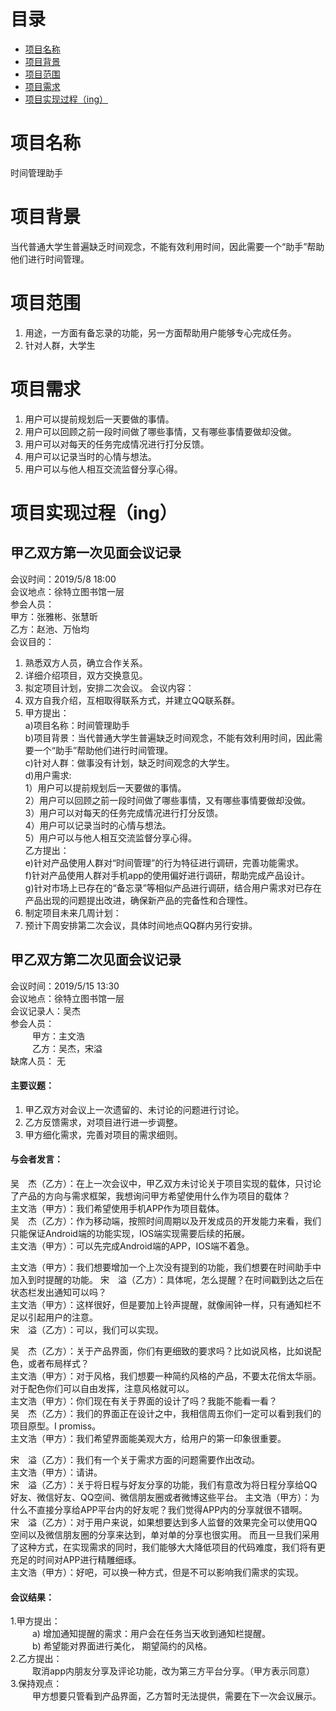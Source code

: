 # 目录  
* [项目名称](#项目名称)  
* [项目背景](#项目背景)  
* [项目范围](#项目范围)    
* [项目需求](#项目需求)    
* [项目实现过程（ing）](#项目实现过程ing)    

# 项目名称
时间管理助手
# 项目背景
当代普通大学生普遍缺乏时间观念，不能有效利用时间，因此需要一个“助手”帮助他们进行时间管理。
# 项目范围
1. 用途，一方面有备忘录的功能，另一方面帮助用户能够专心完成任务。
2. 针对人群，大学生
# 项目需求
1. 用户可以提前规划后一天要做的事情。
2. 用户可以回顾之前一段时间做了哪些事情，又有哪些事情要做却没做。
3. 用户可以对每天的任务完成情况进行打分反馈。 
4. 用户可以记录当时的心情与想法。
5. 用户可以与他人相互交流监督分享心得。
# 项目实现过程（ing）
## 甲乙双方第一次见面会议记录
会议时间：2019/5/8 18:00  
会议地点：徐特立图书馆一层  
参会人员：    
	甲方：张雅彬、张慧昕  
	乙方：赵池、万怡均  
会议目的：
1. 熟悉双方人员，确立合作关系。
2. 详细介绍项目，双方交换意见。
3. 拟定项目计划，安排二次会议。
会议内容：
1. 双方自我介绍，互相取得联系方式，并建立QQ联系群。
2. 甲方提出：  
	a)项目名称：时间管理助手  
	b)项目背景：当代普通大学生普遍缺乏时间观念，不能有效利用时间，因此需要一个“助手”帮助他们进行时间管理。  
	c)针对人群：做事没有计划，缺乏时间观念的大学生。  
	d)用户需求:   
		1）用户可以提前规划后一天要做的事情。  
		2）用户可以回顾之前一段时间做了哪些事情，又有哪些事情要做却没做。  
		3）用户可以对每天的任务完成情况进行打分反馈。  
		4）用户可以记录当时的心情与想法。  
		5）用户可以与他人相互交流监督分享心得。  
   乙方提出：  
	e)针对产品使用人群对“时间管理”的行为特征进行调研，完善功能需求。  
	f)针对产品使用人群对手机app的使用偏好进行调研，帮助完成产品设计。  
	g)针对市场上已存在的“备忘录”等相似产品进行调研，结合用户需求对已存在产品出现的问题提出改进，确保新产品的完备性和合理性。  
3. 制定项目未来几周计划：
4. 预计下周安排第二次会议，具体时间地点QQ群内另行安排。
## 甲乙双方第二次见面会议记录  
会议时间：2019/5/15 13:30  
会议地点：徐特立图书馆一层  
会议记录人：吴杰  
参会人员：    
&ensp;&ensp;&ensp;&ensp;&ensp;甲方：主文浩    
&ensp;&ensp;&ensp;&ensp;&ensp;乙方：吴杰，宋溢  
缺席人员： 无  
#### 主要议题：  
1. 甲乙双方对会议上一次遗留的、未讨论的问题进行讨论。
2. 乙方反馈需求，对项目进行进一步调整。  
3. 甲方细化需求，完善对项目的需求细则。  
  
#### 与会者发言：  
  
吴&ensp;&ensp;杰（乙方）：在上一次会议中，甲乙双方未讨论关于项目实现的载体，只讨论了产品的方向与需求框架，我想询问甲方希望使用什么作为项目的载体？  
主文浩（甲方）：我们希望使用手机APP作为项目载体。  
吴&ensp;&ensp;杰（乙方）：作为移动端，按照时间周期以及开发成员的开发能力来看，我们只能保证Android端的功能实现，IOS端实现需要后续的拓展。  
主文浩（甲方）：可以先完成Android端的APP，IOS端不着急。  
  
主文浩（甲方）：我们想要增加一个上次没有提到的功能，我们想要在时间助手中加入到时提醒的功能。
宋&ensp;&ensp;溢（乙方）：具体呢，怎么提醒？在时间戳到达之后在状态栏发出通知可以吗？  
主文浩（甲方）：这样很好，但是要加上铃声提醒，就像闹钟一样，只有通知栏不足以引起用户的注意。  
宋&ensp;&ensp;溢（乙方）：可以，我们可以实现。  
  
吴&ensp;&ensp;杰（乙方）：关于产品界面，你们有更细致的要求吗？比如说风格，比如说配色，或者布局样式？  
主文浩（甲方）：对于风格，我们想要一种简约风格的产品，不要太花俏太华丽。对于配色你们可以自由发挥，注意风格就可以。  
主文浩（甲方）：你们现在有关于界面的设计了吗？我能不能看一看？  
吴&ensp;&ensp;杰（乙方）：我们的界面正在设计之中，我相信周五你们一定可以看到我们的项目原型。I promiss。  
主文浩（甲方）：我们希望界面能美观大方，给用户的第一印象很重要。  
  
宋&ensp;&ensp;溢（乙方）：我们有一个关于需求方面的问题需要作出改动。  
主文浩（甲方）：请讲。  
宋&ensp;&ensp;溢（乙方）：关于将日程与好友分享的功能，我们有意改为将日程分享给QQ好友、微信好友、QQ空间、微信朋友圈或者微博这些平台。
主文浩（甲方）：为什么不直接分享给APP平台内的好友呢？我们觉得APP内的分享就很不错啊。  
宋&ensp;&ensp;溢（乙方）：对于用户来说，如果想要达到多人监督的效果完全可以使用QQ空间以及微信朋友圈的分享来达到，单对单的分享也很实用。
而且一旦我们采用了这种方式，在实现需求的同时，我们能够大大降低项目的代码难度，我们将有更充足的时间对APP进行精雕细琢。  
主文浩（甲方）：好吧，可以换一种方式，但是不可以影响我们需求的实现。  
  
#### 会议结果：
1.甲方提出：  
&ensp;&ensp;&ensp;&ensp;&ensp;a) 增加通知提醒的需求：用户会在任务当天收到通知栏提醒。   
&ensp;&ensp;&ensp;&ensp;&ensp;b) 希望能对界面进行美化， 期望简约的风格。  
2.乙方提出：  
&ensp;&ensp;&ensp;&ensp;&ensp;取消app内朋友分享及评论功能，改为第三方平台分享。（甲方表示同意）  
3.保持观点：  
&ensp;&ensp;&ensp;&ensp;&ensp;甲方想要只管看到产品界面，乙方暂时无法提供，需要在下一次会议展示。  
	
